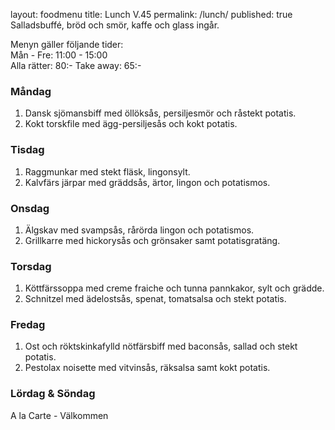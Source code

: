 
layout: foodmenu
title: Lunch V.45
permalink: /lunch/
published: true
Salladsbuffé, bröd och smör, kaffe och glass ingår.

Menyn gäller följande tider:  
Mån - Fre: 11:00 - 15:00  
Alla rätter: 80:- Take away: 65:-

### Måndag

1. Dansk sjömansbiff med öllöksås, persiljesmör och råstekt potatis.
2. Kokt torskfile med ägg-persiljesås och kokt potatis.

### Tisdag

1. Raggmunkar med stekt fläsk, lingonsylt.
2. Kalvfärs järpar med gräddsås, ärtor, lingon och potatismos.

### Onsdag

1. Älgskav med svampsås, rårörda lingon och potatismos.
2. Grillkarre med hickorysås och grönsaker samt potatisgratäng.

### Torsdag

 1. Köttfärssoppa med creme fraiche och tunna pannkakor, sylt och grädde.
 2. Schnitzel med ädelostsås, spenat, tomatsalsa och stekt potatis.

### Fredag

1. Ost och röktskinkafylld nötfärsbiff med baconsås, sallad och stekt potatis.
2. Pestolax noisette med vitvinsås, räksalsa samt kokt potatis.

### Lördag & Söndag
A la Carte - Välkommen
